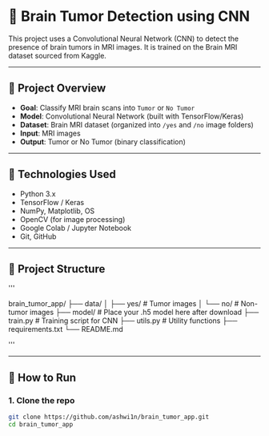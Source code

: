 # 🧠 Brain Tumor Detection using CNN

This project uses a Convolutional Neural Network (CNN) to detect the presence of brain tumors in MRI images. It is trained on the Brain MRI dataset sourced from Kaggle.

---

## 📌 Project Overview

- **Goal**: Classify MRI brain scans into `Tumor` or `No Tumor`
- **Model**: Convolutional Neural Network (built with TensorFlow/Keras)
- **Dataset**: Brain MRI dataset (organized into `/yes` and `/no` image folders)
- **Input**: MRI images
- **Output**: Tumor or No Tumor (binary classification)

---

## 🧠 Technologies Used

- Python 3.x
- TensorFlow / Keras
- NumPy, Matplotlib, OS
- OpenCV (for image processing)
- Google Colab / Jupyter Notebook
- Git, GitHub

---

## 📁 Project Structure
'''

brain_tumor_app/
├── data/
│ ├── yes/ # Tumor images
│ └── no/ # Non-tumor images
├── model/ # Place your .h5 model here after download
├── train.py # Training script for CNN
├── utils.py # Utility functions
├── requirements.txt
└── README.md


'''

---

## 🚀 How to Run

### 1. Clone the repo
```bash
git clone https://github.com/ashwi1n/brain_tumor_app.git
cd brain_tumor_app
